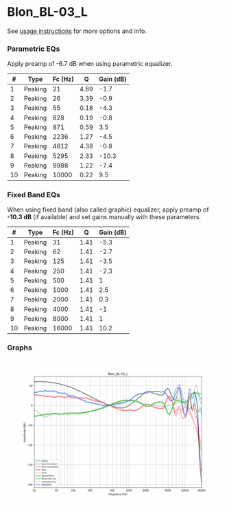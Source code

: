 # Blon_BL-03_L
See [usage instructions](https://github.com/jaakkopasanen/AutoEq#usage) for more options and info.

### Parametric EQs
Apply preamp of -6.7 dB when using parametric equalizer.

|   # | Type    |   Fc (Hz) |    Q |   Gain (dB) |
|-----|---------|-----------|------|-------------|
|   1 | Peaking |        21 | 4.89 |        -1.7 |
|   2 | Peaking |        26 | 3.39 |        -0.9 |
|   3 | Peaking |        55 | 0.18 |        -4.3 |
|   4 | Peaking |       828 | 0.19 |        -0.8 |
|   5 | Peaking |       871 | 0.59 |         3.5 |
|   6 | Peaking |      2236 | 1.27 |        -4.5 |
|   7 | Peaking |      4812 | 4.38 |        -0.8 |
|   8 | Peaking |      5295 | 2.33 |       -10.3 |
|   9 | Peaking |      9988 | 1.22 |        -7.4 |
|  10 | Peaking |     10000 | 0.22 |         9.5 |

### Fixed Band EQs
When using fixed band (also called graphic) equalizer, apply preamp of **-10.3 dB** (if available) and set gains manually with these parameters.

|   # | Type    |   Fc (Hz) |    Q |   Gain (dB) |
|-----|---------|-----------|------|-------------|
|   1 | Peaking |        31 | 1.41 |        -5.3 |
|   2 | Peaking |        62 | 1.41 |        -2.7 |
|   3 | Peaking |       125 | 1.41 |        -3.5 |
|   4 | Peaking |       250 | 1.41 |        -2.3 |
|   5 | Peaking |       500 | 1.41 |         1   |
|   6 | Peaking |      1000 | 1.41 |         2.5 |
|   7 | Peaking |      2000 | 1.41 |         0.3 |
|   8 | Peaking |      4000 | 1.41 |        -1   |
|   9 | Peaking |      8000 | 1.41 |         1   |
|  10 | Peaking |     16000 | 1.41 |        10.2 |

### Graphs
![](./Blon_BL-03_L.png)
